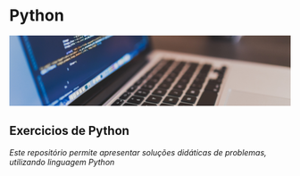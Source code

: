 # Python

<img src="https://github.com/ScenioMathias/APL-2/blob/main/ALP.png?raw=true" alt="smashupy" width="700"/>

## Exercicios de Python 

_Este repositório permite apresentar soluções didáticas de problemas, utilizando linguagem Python_
